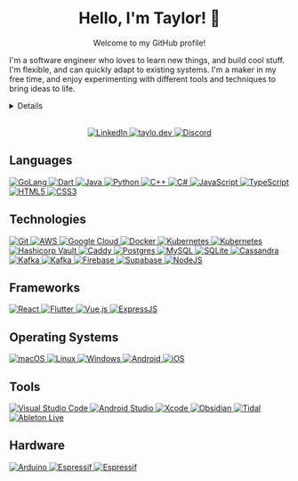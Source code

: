 <h1 align="center">Hello, I'm Taylor! 👋</h1>

<p align="center">
  Welcome to my GitHub profile!
</p>

I'm a software engineer who loves to learn new things, and build cool stuff. I'm flexible, and can quickly adapt to existing systems.
I'm a maker in my free time, and enjoy experimenting with different tools and techniques to bring ideas to life.

<!--START_SECTION:waka-->
<!--END_SECTION:waka-->

<details>

  <summary>Details</summary>

  <br>

  <p align="center">
    <a href="#">
      <img src="https://go.dev/blog/go-brand/Go-Logo/PNG/Go-Logo_Blue.png" alt="GoLang" height="70" style="float:left;vertical-align:top; margin-left:px; margin-right:20px;">
    </a>
  </p>

  I am proficient in Go, and use other languages often.
  
  <br>

  <p align="center">
    <a href="#">
      <img src="https://cdn-icons-png.flaticon.com/512/6213/6213962.png" alt="No Code" height="70" style="float:left;vertical-align:top; margin-left:px; margin-right:20px;">
    </a>
  </p>

  I have worked on a few no-code tools - one being [MakeCode for the BBC micro:bit](https://makecode.microbit.org/) working with Lancaster University and Samsung to bring internet connectivity to the micro:bit, another is [Comnoco](https://comnoco.com/), building a visual programming language and functions-as-a-service no-code platform.

  <br>

  <p align="center">
    <a href="#">
      <img src="https://cdn-icons-png.flaticon.com/512/7309/7309625.png" alt="music" height="70" style="float:left;vertical-align:top; margin-left:px; margin-right:20px;">
    </a>
  </p>

  I use embedded systems, such as the ESP32, Arduino, and micro:bit, to mix reality with the digital world.

  I also 3D print things, and have a modded Ender Pro 3 that I use to bring my Fusion 360 designs to life... <i style="font-size:8px">and print [articulated slugs](https://www.thingiverse.com/thing:2818955), of course</i>

  <br>

  <p align="center">
    <a href="#">
     <img src="https://cdn-icons-png.flaticon.com/512/3902/3902837.png" alt="music" height="70" style="float:left;vertical-align:top; margin-left:px; margin-right:20px;">
    </a>
  </p>

  When I'm not coding, I'll be either playing music, making something, playing games, or spending time with my cats... sometimes all of the above

</details>

<br>

<!-- <p align="center">
  Thanks for stopping by and I hope you find something interesting here! 🔥
</p> -->

<!--<p align="center">
  <a href="#">
    <img src="https://img.shields.io/badge/⬇     ⬇     find me     ⬇     ⬇-FF66B6?style=for-the-badge" alt="find me">
  </a>
</p> -->

<p align="center">
  <a href="https://linkedin.com/in/taylor-woodcock/">
    <img src="https://img.shields.io/badge/linkedin-%230077B5.svg?style=for-the-badge&logo=linkedin&logoColor=white" alt="LinkedIn">
  </a>
  <a href="https://taylo.dev/">
    <img src="https://img.shields.io/badge/taylo.dev-FF66B6?style=for-the-badge&logo=internetexplorer" alt="taylo.dev">
  </a>
  <a href="https://circal.dev/">
    <img src="https://img.shields.io/badge/Discord-%237289DA.svg?style=for-the-badge&logo=Discord&logoColor=white" alt="Discord">
  </a>
</p>

<!-- <p align="center" style="font-size:10px">
  🌗 Some icons may be difficult to see in dark mode - sorry :c 🌓
</p> -->

<!-- ## My Repos
Take a look at some of my more interesting repositories!
<p>
  <a href="https://github.com/taylow/z-viz">📈 z-viz</a> - A Google Zanzibar relation tuple Graphviz generator
  <br>
  <a href="https://github.com/taylow/miditik">🎹 MidiTik</a> - Turn your MikroTik router into a MIDI-controllable instrument!
  <br>
</p>
(This list will be updated soon!) -->


## Languages
<p>
  <!-- GoLang -->
  <a href="https://golang.org/">
    <img src="https://img.shields.io/badge/go-%2300ADD8.svg?style=for-the-badge&logo=go&logoColor=white" alt="GoLang">
  </a>
  <!-- Dart -->
  <a href="https://dart.dev/">
    <img src="https://img.shields.io/badge/dart-%230175C2.svg?style=for-the-badge&logo=dart&logoColor=white" alt="Dart">
  </a>
  <!-- Java -->
  <a href="https://java.com/">
    <img src="https://img.shields.io/badge/java-%23ED8B00.svg?style=for-the-badge&logo=openjdk&logoColor=white" alt="Java">
  </a>
  <!-- Python -->
  <a href="https://python.org/">
    <img src="https://img.shields.io/badge/python-3670A0?style=for-the-badge&logo=python&logoColor=ffdd54" alt="Python">
  </a>
  <!-- C++ -->
  <a href="https://cplusplus.com/">
    <img src="https://img.shields.io/badge/c++-%2300599C.svg?style=for-the-badge&logo=c%2B%2B&logoColor=white" alt="C++">
  </a>
  <!-- C# -->
  <a href="https://docs.microsoft.com/en-us/dotnet/csharp/">
    <img src="https://img.shields.io/badge/c%23-%23239120.svg?style=for-the-badge&logo=c-sharp&logoColor=white" alt="C#">
  </a>
  <!-- JavaScript -->
  <a href="https://developer.mozilla.org/en-US/docs/Web/JavaScript">
    <img src="https://img.shields.io/badge/javascript-%23323330.svg?style=for-the-badge&logo=javascript&logoColor=%23F7DF1E" alt="JavaScript">
  </a>
  <!-- TypeScript -->
  <a href="https://typescriptlang.org/">
    <img src="https://img.shields.io/badge/typescript-%23007ACC.svg?style=for-the-badge&logo=typescript&logoColor=white" alt="TypeScript">
  </a>
  <!-- HTML5 -->
  <a href="https://html.com/">
    <img src="https://img.shields.io/badge/html5-%23E34F26.svg?style=for-the-badge&logo=html5&logoColor=white" alt="HTML5">
  </a>
  <!-- CSS3 -->
  <a href="https://w3.org/Style/CSS/Overview.en.html">
    <img src="https://img.shields.io/badge/css3-%231572B6.svg?style=for-the-badge&logo=css3&logoColor=white" alt="CSS3">
  </a>
</p>

## Technologies
<p>
<!-- GitHub -->
  <a href="https://github.com/taylow/">
    <img src="https://img.shields.io/badge/git-%23F05033.svg?style=for-the-badge&logo=git&logoColor=white" alt="Git">
  </a>
  <!-- AWS -->
  <a href="https://aws.amazon.com/">
    <img src="https://img.shields.io/badge/AWS-%23FF9900.svg?style=for-the-badge&logo=amazon-aws&logoColor=white" alt="AWS">
  </a>
  <!-- Google Cloud -->
  <a href="https://cloud.google.com/">
    <img src="https://img.shields.io/badge/GoogleCloud-%234285F4.svg?style=for-the-badge&logo=google-cloud&logoColor=white" alt="Google Cloud">
  </a>
  <!-- Docker -->
  <a href="https://docker.com/">
    <img src="https://img.shields.io/badge/docker-%230db7ed.svg?style=for-the-badge&logo=docker&logoColor=white" alt="Docker">
  </a>
  <!-- Kubernetes -->
  <a href="https://kubernetes.io/">
    <img src="https://img.shields.io/badge/kubernetes-%23326CE5.svg?style=for-the-badge&logo=kubernetes&logoColor=white" alt="Kubernetes">
  </a>
  <!-- Terraform -->
  <a href="https://terraform.io/">
    <img src="https://img.shields.io/badge/terraform-%235835CC.svg?style=for-the-badge&logo=kubernetes&logoColor=white" alt="Kubernetes">
  </a>
  <!-- Ory -->
  <!-- <a href="https://ory.sh/">
    <img src="https://raw.githubusercontent.com/ory/.github/README/img/ory.png" alt="Ory">
    <img src="https://img.shields.io/badge/ory-%23000000.svg?style=for-the-badge&logo=ory&logoColor=white" alt="Ory">
  </a> -->
  <!-- Hashicorp Vault -->
  <a href="https://vaultproject.io/">
    <img src="https://img.shields.io/badge/vault-%23000000.svg?style=for-the-badge&logo=vault&logoColor=white" alt="Hashicorp Vault">
  </a>
  <!-- CaddyServer -->
  <a href="https://caddyserver.com/">
    <img src="https://img.shields.io/badge/caddy-%231F88C0.svg?style=for-the-badge&logo=caddy&logoColor=white" alt="Caddy">
  </a>
  <!-- Postgres -->
  <a href="https://postgresql.org/">
    <img src="https://img.shields.io/badge/postgres-%23316192.svg?style=for-the-badge&logo=postgresql&logoColor=white" alt="Postgres">
  </a>
  <!-- MySQL -->
  <a href="https://mysql.com/">
    <img src="https://img.shields.io/badge/mysql-%2300f.svg?style=for-the-badge&logo=mysql&logoColor=white" alt="MySQL">
  </a>
  <!-- SQLite -->
  <a href="https://sqlite.org/index.html">
    <img src="https://img.shields.io/badge/sqlite-%2307405e.svg?style=for-the-badge&logo=sqlite&logoColor=white" alt="SQLite">
  </a>
  <!-- Apache Cassandra -->
  <a href="https://cassandra.apache.org/">
    <img src="https://img.shields.io/badge/cassandra-%231287B1.svg?style=for-the-badge&logo=apachecassandra&logoColor=white" alt="Cassandra">
  </a>
  <!-- Apache Kafka -->
  <a href="https://kafka.apache.org/">
    <img src="https://img.shields.io/badge/kafka-%23000000.svg?style=for-the-badge&logo=apachekafka" alt="Kafka">
  </a>
  <!-- NATS -->
  <a href="https://nats.io/">
    <img src="https://img.shields.io/badge/NATS.io-%2327AAE1.svg?style=for-the-badge&logo=natsdotio&logoColor=white" alt="Kafka">
  </a>
  <!-- Firebase -->
  <a href="https://firebase.google.com/">
    <img src="https://img.shields.io/badge/firebase-%23039BE5.svg?style=for-the-badge&logo=firebase" alt="Firebase">
  </a>
  <!-- Supabase -->
  <a href="https://supabase.com/">
    <img src="https://img.shields.io/badge/Supabase-3ECF8E?style=for-the-badge&logo=supabase&logoColor=white" alt="Supabase">
  </a>
  <!-- NodeJs -->
  <a href="https://nodejs.org/">
    <img src="https://img.shields.io/badge/node.js-6DA55F?style=for-the-badge&logo=node.js&logoColor=white" alt="NodeJS">
  </a>

## Frameworks
<p style="color: red;">
  <!-- React -->
  <a href="https://reactjs.org/">
    <img src="https://img.shields.io/badge/react-%2320232a.svg?style=for-the-badge&logo=react&logoColor=%2361DAFB" alt="React">
  </a>
  <!-- Flutter -->
  <a href="https://flutter.dev/">
    <img src="https://img.shields.io/badge/Flutter-%2302569B.svg?style=for-the-badge&logo=Flutter&logoColor=white" alt="Flutter">
  </a>
  <!-- VueJS -->
  <a href="https://vuejs.org/">
    <img src="https://img.shields.io/badge/vuejs-%2335495e.svg?style=for-the-badge&logo=vuedotjs&logoColor=%234FC08D" alt="Vue.js">
  </a>
  <!-- ExpressJS -->
  <a href="https://expressjs.com/">
    <img src="https://img.shields.io/badge/express.js-%23404d59.svg?style=for-the-badge&logo=express&logoColor=%2361DAFB" alt="ExpressJS">
  </a>
  <!-- GoKit -->
  <!-- <a href="https://gokit.io/">
    <img src="https://gokit.io/gokit-logo-header.png" alt="GoKit">
  </a> -->
</p>

## Operating Systems
  <!-- MacOS -->
  <a href="https://apple.com/macos/">
    <img src="https://img.shields.io/badge/mac%20os-000000?style=for-the-badge&logo=macos&logoColor=F0F0F0" alt="macOS">
  </a>
  <!-- Linux -->
  <a href="https://linux.org/">
    <img src="https://img.shields.io/badge/Linux-FCC624?style=for-the-badge&logo=linux&logoColor=black" alt="Linux">
  </a>
  <!-- Windows -->
  <a href="https://microsoft.com/en-gb/windows">
    <img src="https://img.shields.io/badge/Windows-0078D6?style=for-the-badge&logo=windows&logoColor=white" alt="Windows">
  </a>
  <!-- Android -->
  <a href="https://android.com/">
    <img src="https://img.shields.io/badge/Android-3DDC84?style=for-the-badge&logo=android&logoColor=white" alt="Android">
  </a>
  <!-- iOS -->
  <a href="https://apple.com/uk/ios">
    <img src="https://img.shields.io/badge/iOS-000000?style=for-the-badge&logo=ios&logoColor=white" alt="iOS">
  </a>
</p>

## Tools
  <!-- Visual Studio Code -->
  <a href="https://code.visualstudio.com/">
    <img src="https://img.shields.io/badge/Visual%20Studio%20Code-0078d7.svg?style=for-the-badge&logo=visual-studio-code&logoColor=white" alt="Visual Studio Code">
  </a>
  <!-- Android Studio -->
  <a href="https://developer.android.com/studio">
    <img src="https://img.shields.io/badge/Android%20Studio-3DDC84.svg?style=for-the-badge&logo=android-studio&logoColor=white" alt="Android Studio">
  </a>
  <!-- Xcode -->
  <a href="https://developer.apple.com/xcode/">
    <img src="https://img.shields.io/badge/Xcode-007ACC?style=for-the-badge&logo=Xcode&logoColor=white" alt="Xcode">
  </a>
  <!-- Obsidian -->
  <a href="https://obsidian.md/">
    <img src="https://img.shields.io/badge/Obsidian-%23483699.svg?style=for-the-badge&logo=obsidian&logoColor=white" alt="Obsidian">
  </a>
  <!-- Tidal -->
  <a href="https://tidal.com/">
    <img src="https://img.shields.io/badge/tidal-000000?style=for-the-badge&logo=tidal&logoColor=white" alt="Tidal">
  </a>
  <!-- Ableton Live -->
  <a href="https://ableton.com/">
    <img src="https://img.shields.io/badge/Ableton Live-000000?style=for-the-badge&logo=abletonlive&logoColor=white" alt="Ableton Live">
  </a>

## Hardware
<p style="color: red;">
  <!-- Arduino -->
  <a href="https://arduino.cc/en/software">
    <img src="https://img.shields.io/badge/-Arduino-00979D?style=for-the-badge&logo=Arduino&logoColor=white" alt="Arduino">
  </a>
  <!-- Espressif -->
  <a href="https://espressif.com/">
    <img src="https://img.shields.io/badge/espressif-E7352C.svg?style=for-the-badge&logo=espressif&logoColor=white" alt="Espressif">
  </a>
  <!-- micro:bit -->
  <a href="https://microbit.org/">
    <img src="https://img.shields.io/badge/micro:bit-00ed00.svg?style=for-the-badge&logo=microbit&logoColor=white" alt="Espressif">
  </a>
</p>

<!--<p align="center" style="font-size:10px">
  this is not an exhaustive list
  </br></br>
  <img hidden="hidden" src="https://komarev.com/ghpvc/?username=taylow&style=for-the-badge" alt="profile views" style="display: none;">
</p>-->
